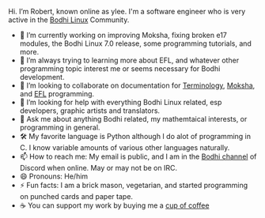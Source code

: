 Hi. I’m Robert, known online as ylee. I'm a software engineer who is very active in the [Bodhi Linux](https://www.bodhilinux.com/) Community. 

- 🔭 I’m currently working on improving Moksha, fixing broken e17 modules, the Bodhi Linux 7.0 release, some programming tutorials, and more.
- 🌱 I’m always trying to learning more about EFL, and whatever other programming topic interest me or seems necessary for Bodhi development.
- 👯 I’m looking to collaborate on documentation for [Terminology](https://www.enlightenment.org/about-terminology.md), [Moksha](http://www.bodhilinux.com/moksha-desktop/), and [EFL](https://www.enlightenment.org/develop/legacy/api/c/start) programming.
- 🤔 I’m looking for help with everything Bodhi Linux related, esp developers, graphic artists and translators.
- 💬 Ask me about anything Bodhi related, my mathemtaical interests, or programming in general.
- 🛠 My favorite language is Python although I do alot of programming in C. I know variable amounts of various other languages naturally.
- 📫 How to reach me: My email is public, and I am in the [Bodhi channel](https://discord.com/invite/pvB7MSf) of Discord when online. May or may not be on IRC.
- 😄 Pronouns: He/him
- ⚡ Fun facts: I am a brick mason, vegetarian, and started programming on punched cards and paper tape.
- ☕ You can support my work by buying me a [cup of coffee](https://www.paypal.me/rbtylee)
<!--
**rbtylee/rbtylee** is a ✨ _special_ ✨ repository because its `README.md` (this file) appears on your GitHub profile.

Here are some ideas to get you started:

- 🔭 I’m currently working on ...
- 🌱 I’m currently learning ...
- 👯 I’m looking to collaborate on ...
- 🤔 I’m looking for help with ...
- 💬 Ask me about ...
- 📫 How to reach me: ...
- 😄 Pronouns: ...
- ⚡ Fun fact: ...
-->
